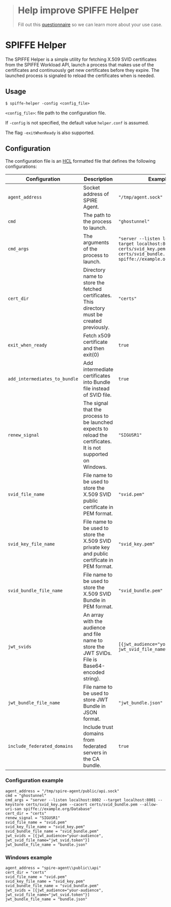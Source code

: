 > # Help improve SPIFFE Helper
>
> Fill out this [questionnaire](https://docs.google.com/forms/d/1MwHyAiLXnGuUpymwBCfBJei25lur2jaD-056L5Hp1Js) so we can learn more about your use case.

# SPIFFE Helper

The SPIFFE Helper is a simple utility for fetching X.509 SVID certificates from the SPIFFE Workload API, launch a process that makes use of the certificates and continuously get new certificates before they expire. The launched process is signaled to reload the certificates when is needed.

## Usage
`$ spiffe-helper -config <config_file>`

`<config_file>`: file path to the configuration file.

If `-config` is not specified, the default value `helper.conf` is assumed. 

The flag `-exitWhenReady` is also supported.

## Configuration
The configuration file is an [HCL](https://github.com/hashicorp/hcl) formatted file that defines the following configurations:

 | Configuration                 | Description                                                                                                    | Example Value                                                                                                                                                        |
 |-------------------------------|----------------------------------------------------------------------------------------------------------------|----------------------------------------------------------------------------------------------------------------------------------------------------------------------|
 | `agent_address`               | Socket address of SPIRE Agent.                                                                                 | `"/tmp/agent.sock"`                                                                                                                                                  |
 | `cmd`                         | The path to the process to launch.                                                                             | `"ghostunnel"`                                                                                                                                                       |
 | `cmd_args`                    | The arguments of the process to launch.                                                                        | `"server --listen localhost:8002 --target localhost:8001--keystore certs/svid_key.pem --cacert certs/svid_bundle.pem --allow-uri-san spiffe://example.org/Database"` |
 | `cert_dir`                    | Directory name to store the fetched certificates. This directory must be created previously.                   | `"certs"`                                                                                                                                                            |
 | `exit_when_ready`             | Fetch x509 certificate and then exit(0)                                                                        | `true`               |
 | `add_intermediates_to_bundle` | Add intermediate certificates into Bundle file instead of SVID file.                                           | `true`                                                                                                                                                               |
 | `renew_signal`                | The signal that the process to be launched expects to reload the certificates. It is not supported on Windows. | `"SIGUSR1"`                                                                                                                                                          |
 | `svid_file_name`              | File name to be used to store the X.509 SVID public certificate in PEM format.                                 | `"svid.pem"`                                                                                                                                                         |
 | `svid_key_file_name`          | File name to be used to store the X.509 SVID private key and public certificate in PEM format.                 | `"svid_key.pem"`                                                                                                                                                     |
 | `svid_bundle_file_name`       | File name to be used to store the X.509 SVID Bundle in PEM format.                                             | `"svid_bundle.pem"`                                                                                                                                                  |
 | `jwt_svids`                   | An array with the audience and file name to store the JWT SVIDs. File is Base64-encoded string).               | `[{jwt_audience="your-audience", jwt_svid_file_name="jwt_svid.token"}]`                                                                                              |
 | `jwt_bundle_file_name`        | File name to be used to store JWT Bundle in JSON format.                                                       | `"jwt_bundle.json"`                                                                                                                                                  |
 | `include_federated_domains`   | Include trust domains from federated servers in the CA bundle.                                                 | `true`                                                                                                                                                               |
 

### Configuration example
```
agent_address = "/tmp/spire-agent/public/api.sock"
cmd = "ghostunnel"
cmd_args = "server --listen localhost:8002 --target localhost:8001 --keystore certs/svid_key.pem --cacert certs/svid_bundle.pem --allow-uri-san spiffe://example.org/Database"
cert_dir = "certs"
renew_signal = "SIGUSR1"
svid_file_name = "svid.pem"
svid_key_file_name = "svid_key.pem"
svid_bundle_file_name = "svid_bundle.pem"
jwt_svids = [{jwt_audience="your-audience", jwt_svid_file_name="jwt_svid.token"}]
jwt_bundle_file_name = "bundle.json"
```

### Windows example
```
agent_address = "spire-agent\\public\\api"
cert_dir = "certs"
svid_file_name = "svid.pem"
svid_key_file_name = "svid_key.pem"
svid_bundle_file_name = "svid_bundle.pem"
jwt_svids = [{jwt_audience="your-audience", jwt_svid_file_name="jwt_svid.token"}]
jwt_bundle_file_name = "bundle.json"
```
